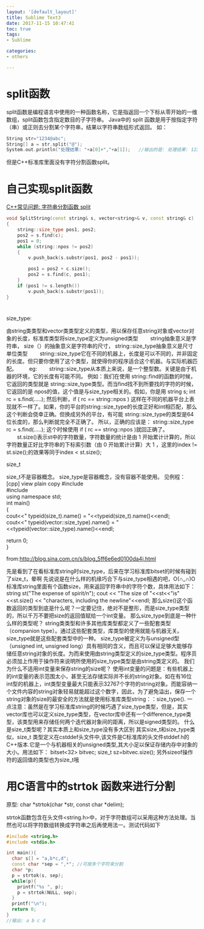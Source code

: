 ```yaml
---
layout: '[default_layout]'   
title: Sublime Text3           
date: 2017-11-15 10:47:41  
toc: true                  
tags:                        
- Sublime

categories:                  
- others

---
```

# split函数
split函数是编程语言中使用的一种函数名称，它是指返回一个下标从零开始的一维数组，split函数包含指定数目的子字符串。
Java中的 split  函数是用于按指定字符（串）或正则去分割某个字符串，结果以字符串数组形式返回。
如：    
```C++
String str="1234@abc";  
String[] a = str.split("@");  
System.out.println("处理结果: "+a[0]+","+a[1]);   //输出的是: 处理结果: 1234,abc  
```
但是C++标准库里面没有字符分割函数split。
<!--more-->

# 自己实现split函数
[C++常见问题: 字符串分割函数 split](https://www.cnblogs.com/dfcao/p/cpp-FAQ-split.html)
```C++
void SplitString(const string& s, vector<string>& v, const string& c)
{
    string::size_type pos1, pos2;
    pos2 = s.find(c);
    pos1 = 0;
    while (string::npos != pos2)
    {
        v.push_back(s.substr(pos1, pos2 - pos1));

        pos1 = pos2 + c.size();
        pos2 = s.find(c, pos1);
    }
    if (pos1 != s.length())
        v.push_back(s.substr(pos1));
}
```

#
size_type:
 
由string类类型和vector类类型定义的类型，用以保存任意string对象或vector对象的长度，标准库类型将size_type定义为unsigned类型
　　string抽象意义是字符串， size（）的抽象意义是字符串的尺寸， string::size_type抽象意义是尺寸单位类型
　　string::size_type它在不同的机器上，长度是可以不同的，并非固定的长度。但只要你使用了这个类型，就使得你的程序适合这个机器。与实际机器匹配。
　　eg:
　　string::size_type从本质上来说，是一个整型数。关键是由于机器的环境，它的长度有可能不同。 例如：我们在使用 string::find的函数的时候，它返回的类型就是 string::size_type类型。而当find找不到所要找的字符的时候，它返回的是 npos的值，这个值是与size_type相关的。假如，你是用 string s; int rc = s.find(.....); 然后判断，if ( rc == string::npos ) 这样在不同的机器平台上表现就不一样了。如果，你的平台的string::size_type的长度正好和int相匹配，那么这个判断会侥幸正确。但换成另外的平台，有可能 string::size_type的类型是64位长度的，那么判断就完全不正确了。 所以，正确的应该是： string::size_type rc = s.find(.....); 这个时候使用 if ( rc == string::npos )就回正确了。
　　st.size()表示st中的字符数量，字符数量的统计是由 1 开始累计计算的，所以字符数量正好比字符串的下标索引数（由 0 开始累计计算）大 1 ，这里的index != st.size();的效果等同于index < st.size();
 
 
size_t
 
size_t不是容器概念。
size_type是容器概念，没有容器不能使用。
见例程：
[cpp] view plain copy
#include<iostream>  
#include<vector>  
using namespace std;  
int main()  
{  
 cout<<" typeid(size_t).name() = "<<typeid(size_t).name()<<endl;  
 cout<<" typeid(vector<int>::size_type).name() = "<<typeid(vector<int>::size_type).name()<<endl;  
  
 return 0;  
}   
 
from:http://blog.sina.com.cn/s/blog_5ff6e6ed0100da4j.html
 
先是看到了在看标准库string时size_type，后来在学习标准库bitset的时候有碰到了size_t，晕啊
先说说是在什么样的机缘巧合下与size_type相遇的吧，O(∩_∩)O
标准库string里面有个函数size，用来返回字符串中的字符个数，具体用法如下：
string st("The expense of spirit/n");
cout << "The size of "<<st<<"is"<<st.size()
     << "characters, including the newline"<<endl;
那么size()这个函数返回的类型到底是什么呢？一定要记住，绝对不是整形，而是size_type类型的，所以千万不要把size的返回值赋给一个int变量。
那么size_type到底是一种什么样的类型呢？
string类类型和许多其他库类型都定义了一些配套类型（companion type）。通过这些配套类型，库类型的使用就能与机器无关。size_type就是这些配套类型中的一种。
size_type被定义为与unsigned型（unsigned int, unsigned long）具有相同的含义，而且可以保证足够大能够存储任意string对象的长度。为而来使用由string类型定义的size_type类型。程序员必须加上作用于操作符来说明所使用的size_type类型是由string类定义的。
我们为什么不适用int变量来保存string的size呢？
使用int变量的问题是：有些机器上的int变量的表示范围太小，甚至无法存储实际并不长的string对象。如在有16位int型的机器上，int类型变量最大只能表示32767个字符的string对象。而能容纳一个文件内容的string对象轻易就能超过这个数字，因此，为了避免溢出，保存一个string对象的size的最安全的方法就是使用标准库类型string：：size_type().
一点注意：虽然是在学习标准库string的时候巧遇了size_type类型，但是，其实vector库也可以定义size_type类型，在vector库中还有一个difference_type类型，该类型用来存储任何两个迭代器对象间的距离，所以是signed类型的。
什么是size_t类型呢？其实本质上和size_type没有多大区别
其实size_t和size_type类似，size_t 类型定义在cstddef头文件中,该文件是C标准库的头文件stddef.h的C++版本.它是一个与机器相关的unsigned类型,其大小足以保证存储内存中对象的大小。用法如下：
bitset<32> bitvec;
size_t sz=bitvec.size();
 另外sizeof操作符的返回值的类型也为size_t哦


# 用C语言中的strtok 函数来进行分割

原型:  char *strtok(char *str, const char *delim);

strtok函数包含在头文件<string.h>中，对于字符数组可以采用这种方法处理。当然也可以将字符数组转换成字符串之后再使用法一。测试代码如下

```C++
#include <string.h>
#include <stdio.h>

int main(){
  char s[] = "a,b*c,d";
  const char *sep = ",*"; //可按多个字符来分割
  char *p;
  p = strtok(s, sep);
  while(p){
    printf("%s ", p);
    p = strtok(NULL, sep);
  }
  printf("\n");
  return 0;
}
//输出: a b c d
```